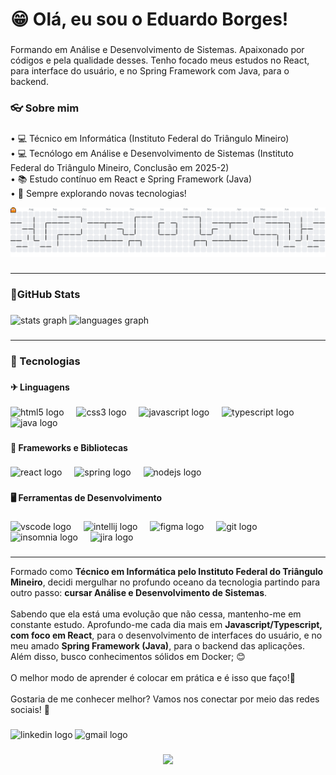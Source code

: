 <h1 align="left">😁 Olá, eu sou o Eduardo Borges!</h1>

###

<p align="left">Formando em Análise e Desenvolvimento de Sistemas. Apaixonado por códigos e pela qualidade desses. Tenho focado meus estudos no React, para interface do usuário, e no Spring Framework com Java, para o backend.</p>

###

<h3 align="left">👓 Sobre mim</h3>

###

<p align="left">• 💻 Técnico em Informática (Instituto Federal do Triângulo Mineiro)<br>• 💻 Tecnólogo em Análise e Desenvolvimento de Sistemas (Instituto Federal do Triângulo Mineiro, Conclusão em 2025-2)<br>• 📚 Estudo contínuo em React e Spring Framework (Java)<br>• 📱 Sempre explorando novas tecnologias!</p>

<picture>
  <source media="(prefers-color-scheme: dark)" srcset="https://raw.githubusercontent.com/borgess-dev/borgess-dev/output/pacman-contribution-graph-dark.svg">
  <source media="(prefers-color-scheme: light)" srcset="https://raw.githubusercontent.com/borgess-dev/borgess-dev/output/pacman-contribution-graph.svg">
  <img alt="pacman contribution graph" src="https://raw.githubusercontent.com/borgess-dev/borgess-dev/output/pacman-contribution-graph.svg">
</picture>

###
---
<h3 align="left">🌟GitHub Stats</h3>

###

<div align="left">
  <img src="https://github-readme-stats.vercel.app/api?username=borgess-dev&hide_title=false&hide_rank=false&show_icons=true&include_all_commits=true&count_private=true&disable_animations=false&theme=dracula&locale=en&hide_border=false&order=1" height="150" alt="stats graph"  />
  <img src="https://github-readme-stats.vercel.app/api/top-langs?username=borgess-dev&locale=pt-br&hide_title=false&layout=compact&card_width=320&langs_count=5&theme=dracula&hide_border=false&order=2" height="150" alt="languages graph"  />
</div>

###
---
<h3 align="left">🌻 Tecnologias</h3>

###

<h4 align="left">✈ Linguagens</h4>

###

<div align="left">
  <img src="https://cdn.jsdelivr.net/gh/devicons/devicon/icons/html5/html5-original.svg" height="40" alt="html5 logo"  />
  <img width="12" />
  <img src="https://cdn.jsdelivr.net/gh/devicons/devicon/icons/css3/css3-original.svg" height="40" alt="css3 logo"  />
  <img width="12" />
  <img src="https://cdn.jsdelivr.net/gh/devicons/devicon/icons/javascript/javascript-original.svg" height="40" alt="javascript logo"  />
  <img width="12" />
  <img src="https://cdn.jsdelivr.net/gh/devicons/devicon/icons/typescript/typescript-original.svg" height="40" alt="typescript logo"  />
  <img width="12" />
  <img src="https://cdn.jsdelivr.net/gh/devicons/devicon/icons/java/java-original.svg" height="40" alt="java logo"  />
</div>

###

<h4 align="left">🚀 Frameworks e Bibliotecas</h4>

###

<div align="left">
  <img src="https://cdn.jsdelivr.net/gh/devicons/devicon/icons/react/react-original.svg" height="40" alt="react logo"  />
  <img width="12" />
  <img src="https://cdn.jsdelivr.net/gh/devicons/devicon/icons/spring/spring-original.svg" height="40" alt="spring logo"  />
  <img width="12" />
  <img src="https://cdn.jsdelivr.net/gh/devicons/devicon/icons/nodejs/nodejs-original.svg" height="40" alt="nodejs logo"  />
</div>

###

<h4 align="left">🖥 Ferramentas de Desenvolvimento</h4>

###

<div align="left">
  <img src="https://cdn.jsdelivr.net/gh/devicons/devicon/icons/vscode/vscode-original.svg" height="40" alt="vscode logo"  />
  <img width="12" />
  <img src="https://cdn.jsdelivr.net/gh/devicons/devicon/icons/intellij/intellij-original.svg" height="40" alt="intellij logo"  />
  <img width="12" />
  <img src="https://cdn.jsdelivr.net/gh/devicons/devicon/icons/figma/figma-original.svg" height="40" alt="figma logo"  />
  <img width="12" />
  <img src="https://cdn.jsdelivr.net/gh/devicons/devicon/icons/git/git-original.svg" height="40" alt="git logo"  />
  <img width="12" />
  <img src="https://cdn.jsdelivr.net/gh/devicons/devicon/icons/insomnia/insomnia-original.svg" height="40" alt="insomnia logo"  />
  <img width="12" />
  <img src="https://cdn.jsdelivr.net/gh/devicons/devicon/icons/jira/jira-original.svg" height="40" alt="jira logo"  />
</div>

###
---
<p align="left">Formado como <strong>Técnico em Informática pelo Instituto Federal do Triângulo Mineiro</strong>, decidi mergulhar no profundo oceano da tecnologia partindo para outro passo: <strong>cursar Análise e Desenvolvimento de Sistemas</strong>.<br><br>Sabendo que ela está uma evolução que não cessa, mantenho-me em constante estudo. Aprofundo-me cada dia mais em <strong>Javascript/Typescript, com foco em React</strong>, para o desenvolvimento de interfaces do usuário, e no meu amado <strong>Spring Framework (Java)</strong>, para o backend das aplicações. Além disso, busco conhecimentos sólidos em Docker; 😊<br><br>O melhor modo de aprender é colocar em prática e é isso que faço!🚀<br><br>Gostaria de me conhecer melhor? Vamos nos conectar por meio das redes sociais! 🤩</p>

###

<div align="left">
  <img src="https://raw.githubusercontent.com/maurodesouza/profile-readme-generator/master/src/assets/icons/social/linkedin/default.svg" width="48" height="32" alt="linkedin logo"  />
  <img src="https://raw.githubusercontent.com/maurodesouza/profile-readme-generator/master/src/assets/icons/social/gmail/default.svg" width="48" height="32" alt="gmail logo"  />
</div>

###

<div align="center">
  <img src="https://visitor-badge.laobi.icu/badge?page_id=borgess-dev.borgess-dev&left_color=blue&right_color=blue"  />
</div>

###
